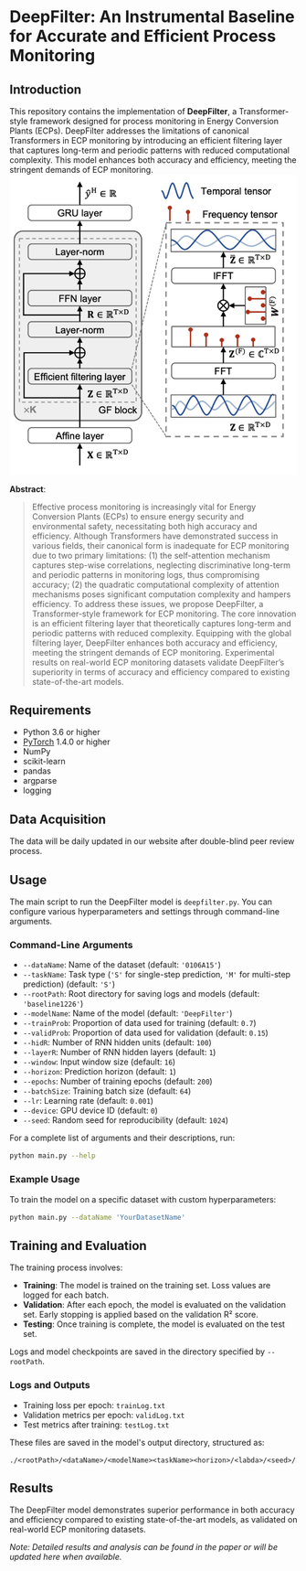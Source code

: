 # DeepFilter: An Instrumental Baseline for Accurate and Efficient Process Monitoring

## Introduction

This repository contains the implementation of **DeepFilter**, a Transformer-style framework designed for process monitoring in Energy Conversion Plants (ECPs). DeepFilter addresses the limitations of canonical Transformers in ECP monitoring by introducing an efficient filtering layer that captures long-term and periodic patterns with reduced computational complexity. This model enhances both accuracy and efficiency, meeting the stringent demands of ECP monitoring.
![](model.png)

**Abstract**:

> Effective process monitoring is increasingly vital for Energy Conversion Plants (ECPs) to ensure energy security and environmental safety, necessitating both high accuracy and efficiency. Although Transformers have demonstrated success in various fields, their canonical form is inadequate for ECP monitoring due to two primary limitations: (1) the self-attention mechanism captures step-wise correlations, neglecting discriminative long-term and periodic patterns in monitoring logs, thus compromising accuracy; (2) the quadratic computational complexity of attention mechanisms poses significant computation complexity and hampers efficiency. To address these issues, we propose DeepFilter, a Transformer-style framework for ECP monitoring. The core innovation is an efficient filtering layer that theoretically captures long-term and periodic patterns with reduced complexity. Equipping with the global filtering layer, DeepFilter enhances both accuracy and efficiency, meeting the stringent demands of ECP monitoring. Experimental results on real-world ECP monitoring datasets validate DeepFilter’s superiority in terms of accuracy and efficiency compared to existing state-of-the-art models.

## Requirements

- Python 3.6 or higher
- [PyTorch](https://pytorch.org/) 1.4.0 or higher
- NumPy
- scikit-learn
- pandas
- argparse
- logging

## Data Acquisition
The data will be daily updated in our website after double-blind peer review process. 

## Usage

The main script to run the DeepFilter model is `deepfilter.py`. You can configure various hyperparameters and settings through command-line arguments.


### Command-Line Arguments

- `--dataName`: Name of the dataset (default: `'0106A15'`)
- `--taskName`: Task type (`'S'` for single-step prediction, `'M'` for multi-step prediction) (default: `'S'`)
- `--rootPath`: Root directory for saving logs and models (default: `'baseline1226'`)
- `--modelName`: Name of the model (default: `'DeepFilter'`)
- `--trainProb`: Proportion of data used for training (default: `0.7`)
- `--validProb`: Proportion of data used for validation (default: `0.15`)
- `--hidR`: Number of RNN hidden units (default: `100`)
- `--layerR`: Number of RNN hidden layers (default: `1`)
- `--window`: Input window size (default: `16`)
- `--horizon`: Prediction horizon (default: `1`)
- `--epochs`: Number of training epochs (default: `200`)
- `--batchSize`: Training batch size (default: `64`)
- `--lr`: Learning rate (default: `0.001`)
- `--device`: GPU device ID (default: `0`)
- `--seed`: Random seed for reproducibility (default: `1024`)

For a complete list of arguments and their descriptions, run:

```bash
python main.py --help
```

### Example Usage

To train the model on a specific dataset with custom hyperparameters:

```bash
python main.py --dataName 'YourDatasetName' 
```

## Training and Evaluation

The training process involves:

- **Training**: The model is trained on the training set. Loss values are logged for each batch.
- **Validation**: After each epoch, the model is evaluated on the validation set. Early stopping is applied based on the validation R² score.
- **Testing**: Once training is complete, the model is evaluated on the test set.

Logs and model checkpoints are saved in the directory specified by `--rootPath`.

### Logs and Outputs

- Training loss per epoch: `trainLog.txt`
- Validation metrics per epoch: `validLog.txt`
- Test metrics after training: `testLog.txt`

These files are saved in the model's output directory, structured as:

```
./<rootPath>/<dataName>/<modelName><taskName><horizon>/<labda>/<seed>/
```

## Results

The DeepFilter model demonstrates superior performance in both accuracy and efficiency compared to existing state-of-the-art models, as validated on real-world ECP monitoring datasets.

*Note: Detailed results and analysis can be found in the paper or will be updated here when available.*

